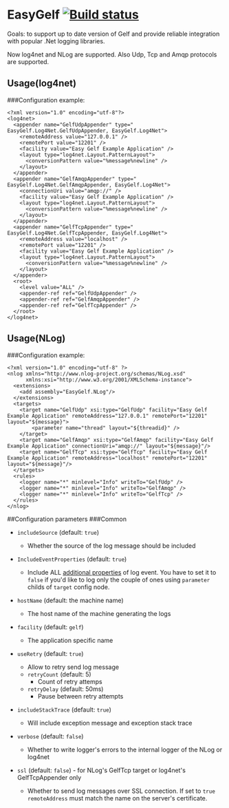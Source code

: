 EasyGelf [![Build status](https://ci.appveyor.com/api/projects/status/o7ni0ymhjhvcsn8u/branch/master?svg=true)](https://ci.appveyor.com/project/Pliner/easygelf/branch/master)
========
Goals: to support up to date version of Gelf and provide reliable integration with popular .Net logging libraries.

Now log4net and NLog are supported. Also Udp, Tcp and Amqp protocols are supported.

## Usage(log4net)

###Configuration example:

``` 
<?xml version="1.0" encoding="utf-8"?>
<log4net>
  <appender name="GelfUdpAppender" type=" EasyGelf.Log4Net.GelfUdpAppender, EasyGelf.Log4Net">
    <remoteAddress value="127.0.0.1" />
    <remotePort value="12201" />
    <facility value="Easy Gelf Example Application" />
    <layout type="log4net.Layout.PatternLayout">
      <conversionPattern value="%message%newline" />
    </layout>
  </appender>
  <appender name="GelfAmqpAppender" type=" EasyGelf.Log4Net.GelfAmqpAppender, EasyGelf.Log4Net">
    <connectionUri value="amqp://" />
    <facility value="Easy Gelf Example Application" />
    <layout type="log4net.Layout.PatternLayout">
      <conversionPattern value="%message%newline" />
    </layout>
  </appender>
  <appender name="GelfTcpAppender" type=" EasyGelf.Log4Net.GelfTcpAppender, EasyGelf.Log4Net">
    <remoteAddress value="localhost" />
    <remotePort value="12201" />
    <facility value="Easy Gelf Example Application" />
    <layout type="log4net.Layout.PatternLayout">
      <conversionPattern value="%message%newline" />
    </layout>
  </appender>
  <root>
    <level value="ALL" />
    <appender-ref ref="GelfUdpAppender" />
    <appender-ref ref="GelfAmqpAppender" />
    <appender-ref ref="GelfTcpAppender" />
  </root>
</log4net>
```                                

## Usage(NLog)

###Configuration example:

```
<?xml version="1.0" encoding="utf-8" ?>
<nlog xmlns="http://www.nlog-project.org/schemas/NLog.xsd"
      xmlns:xsi="http://www.w3.org/2001/XMLSchema-instance">
  <extensions>
    <add assembly="EasyGelf.NLog"/>
  </extensions>
  <targets>
    <target name="GelfUdp" xsi:type="GelfUdp" facility="Easy Gelf Example Application" remoteAddress="127.0.0.1" remotePort="12201" layout="${message}">
        <parameter name="thread" layout="${threadid}" />
    </target>
    <target name="GelfAmqp" xsi:type="GelfAmqp" facility="Easy Gelf Example Application" connectionUri="amqp://" layout="${message}"/>
    <target name="GelfTcp" xsi:type="GelfTcp" facility="Easy Gelf Example Application" remoteAddress="localhost" remotePort="12201" layout="${message}"/>
  </targets>
  <rules>
    <logger name="*" minlevel="Info" writeTo="GelfUdp" />
    <logger name="*" minlevel="Info" writeTo="GelfAmqp" />
    <logger name="*" minlevel="Info" writeTo="GelfTcp" />
  </rules>
</nlog>

```



##Configuration parameters
###Common

* `includeSource` (default: `true`)
  * Whether the source of the log message should be included
  
* `IncludeEventProperties` (default: `true`)
  * Include ALL [additional properties](https://github.com/nlog/nlog/wiki/Event-Context-Layout-Renderer) of log event.
  You have to set it to `false` if you'd like to log only the couple of ones using `parameter` childs of `target` config node.

* `hostName` (default: the machine name)
  * The host name of the machine generating the logs

* `facility` (default: `gelf`)
  * The application specific name

* `useRetry` (default: `true`)
  * Allow to retry send log message
  * `retryCount` (default: 5) 
	* Count of retry attemps 
  * `retryDelay` (default: 50ms)
	* Pause between retry attempts


* `includeStackTrace` (default: `true`)
  * Will include exception message and exception stack trace
	
* `verbose` (default: `false`)
  * Whether to write logger's errors to the internal logger of the NLog or log4net

* `ssl` (default: `false`) - for NLog's GelfTcp target or log4net's GelfTcpAppender only
  * Whether to send log messages over SSL connection. If set to `true` `remoteAddress` must match the name on the server's certificate.
